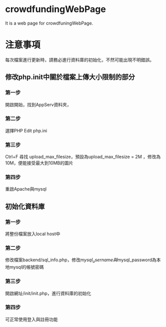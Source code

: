 # crowdfundingWebPage
It is a web page for crowdfuningWebPage.

# 注意事項
每次檔案進行更新時，請務必進行資料庫的初始化，不然可能出現不明錯誤。

## 修改php.init中關於檔案上傳大小限制的部分

### 第一步
開啟開始，找到AppServ資料夾，

### 第二步
選擇PHP Edit php.ini

### 第三步
Ctrl+F 尋找 upload_max_filesize，預設為upload_max_filesize = 2M
，修改為10M，便能接受最大到10MB的圖片

### 第四步
重啟Apache與mysql

## 初始化資料庫

### 第一步
將整份檔案放入local host中
### 第二步
修改檔案backend/sql_info.php，修改$mysql_username與$mysql_password為本地mysql的帳號密碼
### 第三步
開啟網址/init/init.php，進行資料庫的初始化
### 第四步
可正常使用登入與註冊功能
